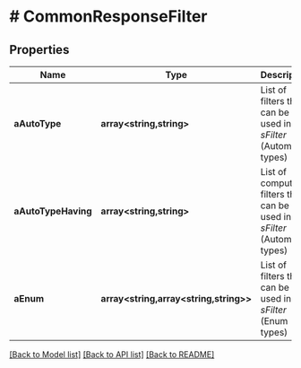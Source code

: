 # # CommonResponseFilter

## Properties

Name | Type | Description | Notes
------------ | ------------- | ------------- | -------------
**aAutoType** | **array<string,string>** | List of filters that can be used in *sFilter* (Automatic types) | [optional]
**aAutoTypeHaving** | **array<string,string>** | List of computed filters that can be used in *sFilter* (Automatic types) | [optional]
**aEnum** | **array<string,array<string,string>>** | List of filters that can be used in *sFilter* (Enum types) | [optional]

[[Back to Model list]](../../README.md#models) [[Back to API list]](../../README.md#endpoints) [[Back to README]](../../README.md)
